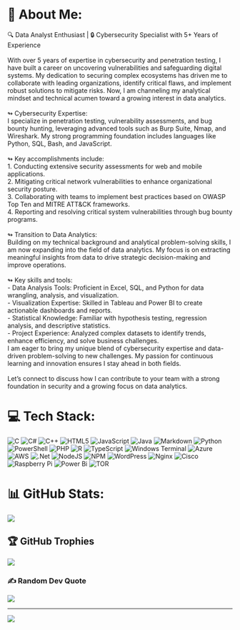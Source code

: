 # 💫 About Me:
🔍 Data Analyst Enthusiast | 🔒 Cybersecurity Specialist with 5+ Years of Experience<br><br>With over 5 years of expertise in cybersecurity and penetration testing, I have built a career on uncovering vulnerabilities and safeguarding digital systems. My dedication to securing complex ecosystems has driven me to collaborate with leading organizations, identify critical flaws, and implement robust solutions to mitigate risks. Now, I am channeling my analytical mindset and technical acumen toward a growing interest in data analytics.<br><br>↬ Cybersecurity Expertise:<br>I specialize in penetration testing, vulnerability assessments, and bug bounty hunting, leveraging advanced tools such as Burp Suite, Nmap, and Wireshark. My strong programming foundation includes languages like Python, SQL, Bash, and JavaScript.<br><br>↬ Key accomplishments include:<br>1. Conducting extensive security assessments for web and mobile applications.<br>2. Mitigating critical network vulnerabilities to enhance organizational security posture.<br>3. Collaborating with teams to implement best practices based on OWASP Top Ten and MITRE ATT&CK frameworks.<br>4. Reporting and resolving critical system vulnerabilities through bug bounty programs.<br><br>↬ Transition to Data Analytics:<br>Building on my technical background and analytical problem-solving skills, I am now expanding into the field of data analytics. My focus is on extracting meaningful insights from data to drive strategic decision-making and improve operations.<br><br>↬ Key skills and tools:<br>- Data Analysis Tools: Proficient in Excel, SQL, and Python for data wrangling, analysis, and visualization.<br>- Visualization Expertise: Skilled in Tableau and Power BI to create actionable dashboards and reports.<br>- Statistical Knowledge: Familiar with hypothesis testing, regression analysis, and descriptive statistics.<br>- Project Experience: Analyzed complex datasets to identify trends, enhance efficiency, and solve business challenges.<br>I am eager to bring my unique blend of cybersecurity expertise and data-driven problem-solving to new challenges. My passion for continuous learning and innovation ensures I stay ahead in both fields.<br><br>Let’s connect to discuss how I can contribute to your team with a strong foundation in security and a growing focus on data analytics.


# 💻 Tech Stack:
![C](https://img.shields.io/badge/c-%2300599C.svg?style=for-the-badge&logo=c&logoColor=white) ![C#](https://img.shields.io/badge/c%23-%23239120.svg?style=for-the-badge&logo=csharp&logoColor=white) ![C++](https://img.shields.io/badge/c++-%2300599C.svg?style=for-the-badge&logo=c%2B%2B&logoColor=white) ![HTML5](https://img.shields.io/badge/html5-%23E34F26.svg?style=for-the-badge&logo=html5&logoColor=white) ![JavaScript](https://img.shields.io/badge/javascript-%23323330.svg?style=for-the-badge&logo=javascript&logoColor=%23F7DF1E) ![Java](https://img.shields.io/badge/java-%23ED8B00.svg?style=for-the-badge&logo=openjdk&logoColor=white) ![Markdown](https://img.shields.io/badge/markdown-%23000000.svg?style=for-the-badge&logo=markdown&logoColor=white) ![Python](https://img.shields.io/badge/python-3670A0?style=for-the-badge&logo=python&logoColor=ffdd54) ![PowerShell](https://img.shields.io/badge/PowerShell-%235391FE.svg?style=for-the-badge&logo=powershell&logoColor=white) ![PHP](https://img.shields.io/badge/php-%23777BB4.svg?style=for-the-badge&logo=php&logoColor=white) ![R](https://img.shields.io/badge/r-%23276DC3.svg?style=for-the-badge&logo=r&logoColor=white) ![TypeScript](https://img.shields.io/badge/typescript-%23007ACC.svg?style=for-the-badge&logo=typescript&logoColor=white) ![Windows Terminal](https://img.shields.io/badge/Windows%20Terminal-%234D4D4D.svg?style=for-the-badge&logo=windows-terminal&logoColor=white) ![Azure](https://img.shields.io/badge/azure-%230072C6.svg?style=for-the-badge&logo=microsoftazure&logoColor=white) ![AWS](https://img.shields.io/badge/AWS-%23FF9900.svg?style=for-the-badge&logo=amazon-aws&logoColor=white) ![.Net](https://img.shields.io/badge/.NET-5C2D91?style=for-the-badge&logo=.net&logoColor=white) ![NodeJS](https://img.shields.io/badge/node.js-6DA55F?style=for-the-badge&logo=node.js&logoColor=white) ![NPM](https://img.shields.io/badge/NPM-%23CB3837.svg?style=for-the-badge&logo=npm&logoColor=white) ![WordPress](https://img.shields.io/badge/WordPress-%23117AC9.svg?style=for-the-badge&logo=WordPress&logoColor=white) ![Nginx](https://img.shields.io/badge/nginx-%23009639.svg?style=for-the-badge&logo=nginx&logoColor=white) ![Cisco](https://img.shields.io/badge/cisco-%23049fd9.svg?style=for-the-badge&logo=cisco&logoColor=black) ![Raspberry Pi](https://img.shields.io/badge/-Raspberry_Pi-C51A4A?style=for-the-badge&logo=Raspberry-Pi) ![Power Bi](https://img.shields.io/badge/power_bi-F2C811?style=for-the-badge&logo=powerbi&logoColor=black) ![TOR](https://img.shields.io/badge/tor-%237E4798.svg?style=for-the-badge&logo=tor-project&logoColor=white)
# 📊 GitHub Stats:
![](https://github-readme-streak-stats.herokuapp.com/?user=AhmedAl-Deeb&theme=dark&hide_border=false)<br/>

## 🏆 GitHub Trophies
![](https://github-profile-trophy.vercel.app/?username=AhmedAl-Deeb&theme=radical&no-frame=false&no-bg=true&margin-w=4)

### ✍️ Random Dev Quote
![](https://quotes-github-readme.vercel.app/api?type=horizontal&theme=radical)

---
[![](https://visitcount.itsvg.in/api?id=AhmedAl-Deeb&icon=0&color=0)](https://visitcount.itsvg.in)

<!-- Proudly created with GPRM ( https://gprm.itsvg.in ) -->
